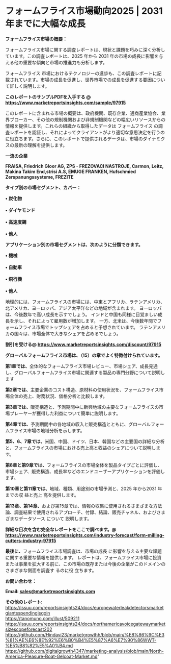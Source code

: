 # フォームフライス市場動向2025 | 2031年までに大幅な成長

<strong><b>フォームフライス市場の概要：</b></strong>

フォームフライス市場に関する調査レポートは、現状と課題を巧みに深く分析しています。この調査レポートは、2025 年から 2031 年の市場の成長に影響を与える他の重要な傾向と市場の推進力も分析します。

フォームフライス 市場におけるテクノロジーの進歩も、この調査レポートに記載されています。市場の成長を促進し、世界市場での成長を促進する要因について詳しく説明します。

<strong>このレポートのサンプルPDFを入手する @ <a href=https://www.marketreportsinsights.com/sample/97915>https://www.marketreportsinsights.com/sample/97915</a></strong>

このレポートに含まれる市場の概要は、政府機関、既存企業、通商産業協会、業界ブローカー、その他の規制機関および非規制機関などの幅広いリソースからの情報を提供します。これらの組織から取得したデータは フォームフライス の調査レポートを認証し、それによってクライアントがより適切な意思決定を行うのに役立ちます。さらに、このレポートで提供されるデータは、市場のダイナミクスの最新の理解を提供します。

<strong>一流の企業</strong>

<strong><b>FRAISA, Friedrich Gloor AG, ZPS - FREZOVACI NASTROJE, Carmon, Leitz, Makina Takim End,strisi A.S, EMUGE FRANKEN, Hufschmied Zerspanungssysteme, FREZITE</b></strong>

<strong><b>タイプ別の市場セグメント、カバー：</b></strong>

<strong>• 炭化物<br><br>• ダイヤモンド<br><br>• 高速度鋼<br><br>• 他人</strong>

<strong><b>アプリケーション別の市場セグメントは、次のように分類できます。</b></strong>

<strong>• 機械<br><br>• 自動車<br><br>• 飛行機<br><br>• 他人</strong>

 地理的には、フォームフライスの市場には、中東とアフリカ、ラテンアメリカ、北アメリカ、ヨーロッパ、アジア太平洋などの地域が含まれます。 ヨーロッパは、今後数年で高い成長を示すでしょう。 インドと中国も同様に目覚ましい成長を示し、それによって雇用数が増加します。 一方、北米は、今後数年間でフォームフライス市場でトップシェアを占めると予想されています。 ラテンアメリカの国々は、市場全体で大きなシェアを占めるでしょう。

<strong>割引を受ける@ <a href=https://www.marketreportsinsights.com/discount/97915>https://www.marketreportsinsights.com/discount/97915</a></strong>

<strong><b>グローバルフォームフライス市場は、（15）の章でよく特徴付けられています。</b></strong>

<strong><b>第</b></strong><strong><b>1章では、</b></strong>全体的なフォームフライス市場レビュー、市場シェア、成長見通し、グローバルフォームフライス市場に関連する製品の専門分野について説明します

<strong><b>第2章では、</b></strong>主要企業のコスト構造、原材料の使用状況を、フォームフライス市場全体の売上、財務状況、価格分析と比較します。

<strong><b>第3章では、</b></strong>販売構造と、予測期間中に新興地域の主要なフォームフライスの市場プレーヤーが獲得した利益について簡単に説明します。

<strong><b>第4章では、</b></strong>予測期間中の各地域の収入と販売構造とともに、グローバルフォームフライス市場の地域分析を示します。

<strong><b>第5、6、7章では、</b></strong>米国、中国、ドイツ、日本、韓国などの主要国の詳細な分析と、フォームフライスの市場における売上高と収益のシェアについて説明します。

<strong><b>第8章と第9章では、</b></strong>フォームフライスの市場全体を製品タイプごとに評価し、市場シェア、販売構造、成長率などのエンドユーザーアプリケーションを評価します。

<strong><b>第10章と第11章では、</b></strong>地域、種類、用途別の市場予測と、2025 年から2031 年までの収 益と売上 高を提供します。

<strong><b>第13章、第14章、</b></strong>および第15章では、情報の収集に使用されるさまざまな方法論、調査結果で使用されるアプローチ、付録、結論、販売チャネル、およびさまざまなデータソース について 説明します。

<strong>詳細な目次を含む完全なレポートをここで調べます。@ <a href=https://www.marketreportsinsights.com/industry-forecast/form-milling-cutters-industry-97915>https://www.marketreportsinsights.com/industry-forecast/form-milling-cutters-industry-97915</a></strong>

<strong><b>最後に、</b></strong>フォームフライス市場調査は、市場の成長 に影響を</a>与える主要な課題に関する重要な情報を提供します。 レポートは、フォームフライス市場に投資または事業を拡大する前に、この市場の既存または今後の企業がこのドメインのさまざまな側面を調査す るのに役 立ちます。

<strong><b>お問い合わせ：</b></strong>

<strong>Email: </strong><a href=mailto:sales@marketreportsinsights.com><strong>sales@marketreportsinsights.com</strong></a>

<strong>その他のレポート:</strong>
<br>
<a href=https://issuu.com/reportsinsights24/docs/europewaterleakdetectorsmarketgiantsspendingisgoin>https://issuu.com/reportsinsights24/docs/europewaterleakdetectorsmarketgiantsspendingisgoin</a>
<br>
<a href=https://tanomuno.com/illust/509211>https://tanomuno.com/illust/509211</a>
<br>
<a href=https://issuu.com/reportsinsights24/docs/northamericavoicegatewaymarketsizescopeforecast202>https://issuu.com/reportsinsights24/docs/northamericavoicegatewaymarketsizescopeforecast202</a>
<br>
<a href=https://github.com/Hindavi23/marketgrowthh/blob/main/%E8%86%9C%E3%81%AE%E6%8E%92%E6%B0%B4%E5%87%A6%E7%90%86WWT-%E5%B8%82%E5%A0%B4.md>https://github.com/Hindavi23/marketgrowthh/blob/main/%E8%86%9C%E3%81%AE%E6%8E%92%E6%B0%B4%E5%87%A6%E7%90%86WWT-%E5%B8%82%E5%A0%B4.md</a>
<br>
<a href=https://github.com/digitalgrowth4347/marketing-analysis/blob/main/North-America-Pleasure-Boat-Gelcoat-Market.md>https://github.com/digitalgrowth4347/marketing-analysis/blob/main/North-America-Pleasure-Boat-Gelcoat-Market.md</a>"
